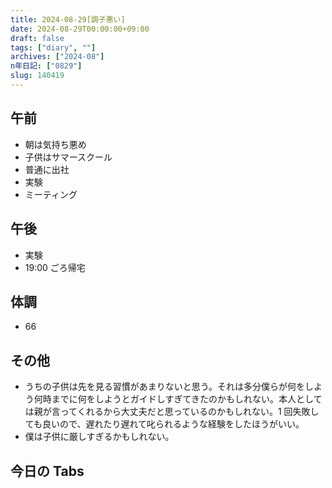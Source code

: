 ```yaml
---
title: 2024-08-29[調子悪い]
date: 2024-08-29T00:00:00+09:00
draft: false
tags: ["diary", ""]
archives: ["2024-08"]
n年日記: ["0829"]
slug: 140419
---
```


## 午前

- 朝は気持ち悪め
- 子供はサマースクール
- 普通に出社
- 実験
- ミーティング

## 午後

- 実験
- 19:00 ごろ帰宅

## 体調

- 66

## その他

- うちの子供は先を見る習慣があまりないと思う。それは多分僕らが何をしよう何時までに何をしようとガイドしすぎてきたのかもしれない。本人としては親が言ってくれるから大丈夫だと思っているのかもしれない。1 回失敗しても良いので、遅れたり遅れて叱られるような経験をしたほうがいい。
- 僕は子供に厳しすぎるかもしれない。

## 今日の Tabs
